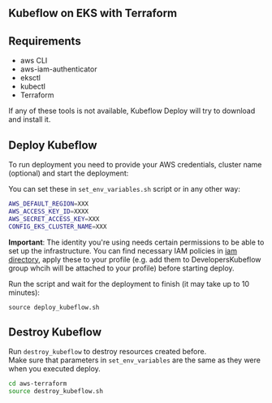 ## Kubeflow on EKS with Terraform

## Requirements
- aws CLI
- aws-iam-authenticator
- eksctl
- kubectl
- Terraform

If any of these tools is not available, Kubeflow Deploy will try to download and install it.

## Deploy Kubeflow

To run deployment you need to provide your AWS credentials, cluster name (optional) and start the deployment:

You can set these in `set_env_variables.sh` script or in any other way:

```bash
AWS_DEFAULT_REGION=XXX
AWS_ACCESS_KEY_ID=XXXX
AWS_SECRET_ACCESS_KEY=XXX
CONFIG_EKS_CLUSTER_NAME=XXX
```

**Important**: The identity you're using needs certain permissions to be able to set up the infrastructure. You can find necessary IAM policies in [iam directory](iam/), apply these to your profile (e.g. add them to DevelopersKubeflow group whcih will be attached to your profile) before starting deploy.

Run the script and wait for the deployment to finish (it may take up to 10 minutes):

```
source deploy_kubeflow.sh
```

## Destroy Kubeflow

Run `destroy_kubeflow` to destroy resources created before.  
Make sure that parameters in `set_env_variables` are the same as they were when you executed deploy.

```bash
cd aws-terraform
source destroy_kubeflow.sh
```
